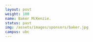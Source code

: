 ```yaml
---
layout: post
weight: 100
name: Baker McKenzie.
status: past
img: /assets/images/sponsors/baker.jpg
campus: ubc
---
```

